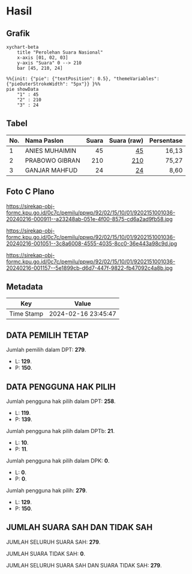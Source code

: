 # Hasil

## Grafik

```mermaid
xychart-beta
    title "Perolehan Suara Nasional"
    x-axis [01, 02, 03]
    y-axis "Suara" 0 --> 210
    bar [45, 210, 24]
```

```mermaid
%%{init: {"pie": {"textPosition": 0.5}, "themeVariables": {"pieOuterStrokeWidth": "5px"}} }%%
pie showData
    "1" : 45
    "2" : 210
    "3" : 24
```

## Tabel

| No. | Nama Paslon    | Suara | Suara (raw) | Persentase |
|:--- |:-------------- | -----:| -----------:| ----------:|
| 1   | ANIES MUHAIMIN | 45    | [45][p-1]   | 16,13      |
| 2   | PRABOWO GIBRAN | 210   | [210][p-2]  | 75,27      |
| 3   | GANJAR MAHFUD  | 24    | [24][p-3]   | 8,60       |


[p-1]: https://github.com/gigit-pemilu/pemilu-2024/blob/main/pilpres/hitung-suara/sub/92-papua-barat/sub/02-manokwari/sub/15-manokwari-selatan/sub/1001-sowi/sub/036-tps/sub/paslon-1.txt
[p-2]: https://github.com/gigit-pemilu/pemilu-2024/blob/main/pilpres/hitung-suara/sub/92-papua-barat/sub/02-manokwari/sub/15-manokwari-selatan/sub/1001-sowi/sub/036-tps/sub/paslon-2.txt
[p-3]: https://github.com/gigit-pemilu/pemilu-2024/blob/main/pilpres/hitung-suara/sub/92-papua-barat/sub/02-manokwari/sub/15-manokwari-selatan/sub/1001-sowi/sub/036-tps/sub/paslon-3.txt

## Foto C Plano

https://sirekap-obj-formc.kpu.go.id/0c7c/pemilu/ppwp/92/02/15/10/01/9202151001036-20240216-000911--a23248ab-051e-4f00-8575-cd6a2ad9fb58.jpg

https://sirekap-obj-formc.kpu.go.id/0c7c/pemilu/ppwp/92/02/15/10/01/9202151001036-20240216-001051--3c8a6008-4555-4035-8cc0-36e443a98c9d.jpg

https://sirekap-obj-formc.kpu.go.id/0c7c/pemilu/ppwp/92/02/15/10/01/9202151001036-20240216-001157--5e1899cb-d6d7-447f-9822-fb47092c4a8b.jpg


## Metadata

| Key        | Value               |
| ---------- | ------------------- |
| Time Stamp | 2024-02-16 23:45:47 |


## DATA PEMILIH TETAP

Jumlah pemilih dalam DPT: **279**.
 * L: **129**.
 * P: **150**.

## DATA PENGGUNA HAK PILIH

Jumlah pengguna hak pilih dalam DPT: **258**.
 * L: **119**.
 * P: **139**.

Jumlah pengguna hak pilih dalam DPTb: **21**.
 * L: **10**.
 * P: **11**.

Jumlah pengguna hak pilih dalam DPK: **0**.
 * L: **0**.
 * P: **0**.

Jumlah pengguna hak pilih: **279**.
 * L: **129**.
 * P: **150**.

## JUMLAH SUARA SAH DAN TIDAK SAH

JUMLAH SELURUH SUARA SAH: **279**.

JUMLAH SUARA TIDAK SAH: **0**.

JUMLAH SELURUH SUARA SAH DAN SUARA TIDAK SAH: **279**.


